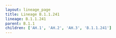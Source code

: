 ```yaml
---
layout: lineage_page
title: Lineage B.1.1.241
lineage: B.1.1.241
parent: B.1.1
children: ['AH.1', 'AH.2', 'AH.3', 'B.1.1.241']
---
```

